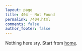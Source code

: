 ```yaml
---
layout: page
title: 404 – Not Found
permalink: /404.html
comments: false
author_footer: false
---
```


Nothing here sry. Start from [home](/).
